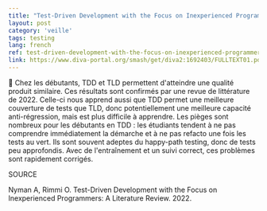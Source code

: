 ```yaml
---
title: "Test-Driven Development with the Focus on Inexperienced Programmers: A Literature Review"
layout: post
category: 'veille'
tags: testing
lang: french
ref: test-driven-development-with-the-focus-on-inexperienced-programmers-a-literature-review
link: https://www.diva-portal.org/smash/get/diva2:1692403/FULLTEXT01.pdf
---
```


🧪 Chez les débutants, TDD et TLD permettent d'atteindre une qualité produit similaire. Ces résultats sont confirmés par une revue de littérature de 2022. Celle-ci nous apprend aussi que TDD permet une meilleure couverture de tests que TLD, donc potentiellement une meilleure capacité anti-régression, mais est plus difficile à apprendre. Les pièges sont nombreux pour les débutants en TDD : les étudiants tendent à ne pas comprendre immédiatement la démarche et à ne pas refacto une fois les tests au vert. Ils sont souvent adeptes du happy-path testing, donc de tests peu approfondis. Avec de l'entraînement et un suivi correct, ces problèmes sont rapidement corrigés.

SOURCE

Nyman A, Rimmi O. Test-Driven Development with the Focus on Inexperienced Programmers: A Literature Review. 2022.